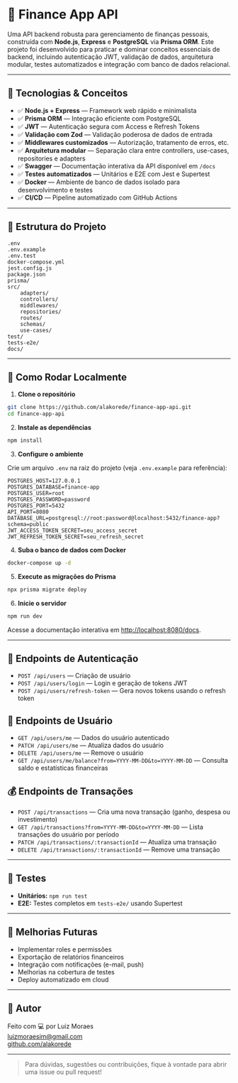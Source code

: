 # 💸 Finance App API

Uma API backend robusta para gerenciamento de finanças pessoais, construída com **Node.js**, **Express** e **PostgreSQL** via **Prisma ORM**. Este projeto foi desenvolvido para praticar e dominar conceitos essenciais de backend, incluindo autenticação JWT, validação de dados, arquitetura modular, testes automatizados e integração com banco de dados relacional.

---

## 🚀 Tecnologias & Conceitos

- ✅ **Node.js + Express** — Framework web rápido e minimalista
- ✅ **Prisma ORM** — Integração eficiente com PostgreSQL
- ✅ **JWT** — Autenticação segura com Access e Refresh Tokens
- ✅ **Validação com Zod** — Validação poderosa de dados de entrada
- ✅ **Middlewares customizados** — Autorização, tratamento de erros, etc.
- ✅ **Arquitetura modular** — Separação clara entre controllers, use-cases, repositories e adapters
- ✅ **Swagger** — Documentação interativa da API disponível em `/docs`
- ✅ **Testes automatizados** — Unitários e E2E com Jest e Supertest
- ✅ **Docker** — Ambiente de banco de dados isolado para desenvolvimento e testes
- ✅ **CI/CD** — Pipeline automatizado com GitHub Actions

---

## 📁 Estrutura do Projeto

```
.env
.env.example
.env.test
docker-compose.yml
jest.config.js
package.json
prisma/
src/
    adapters/
    controllers/
    middlewares/
    repositories/
    routes/
    schemas/
    use-cases/
test/
tests-e2e/
docs/
```

---

## 🧪 Como Rodar Localmente

1. **Clone o repositório**

```bash
git clone https://github.com/alakorede/finance-app-api.git
cd finance-app-api
```

2. **Instale as dependências**

```bash
npm install
```

3. **Configure o ambiente**

Crie um arquivo `.env` na raiz do projeto (veja `.env.example` para referência):

```env
POSTGRES_HOST=127.0.0.1
POSTGRES_DATABASE=finance-app
POSTGRES_USER=root
POSTGRES_PASSWORD=password
POSTGRES_PORT=5432
API_PORT=8080
DATABASE_URL=postgresql://root:password@localhost:5432/finance-app?schema=public
JWT_ACCESS_TOKEN_SECRET=seu_access_secret
JWT_REFRESH_TOKEN_SECRET=seu_refresh_secret
```

4. **Suba o banco de dados com Docker**

```bash
docker-compose up -d
```

5. **Execute as migrações do Prisma**

```bash
npx prisma migrate deploy
```

6. **Inicie o servidor**

```bash
npm run dev
```

Acesse a documentação interativa em [http://localhost:8080/docs](http://localhost:8080/docs).

---

## 🔐 Endpoints de Autenticação

- `POST /api/users` — Criação de usuário
- `POST /api/users/login` — Login e geração de tokens JWT
- `POST /api/users/refresh-token` — Gera novos tokens usando o refresh token

## 👤 Endpoints de Usuário

- `GET /api/users/me` — Dados do usuário autenticado
- `PATCH /api/users/me` — Atualiza dados do usuário
- `DELETE /api/users/me` — Remove o usuário
- `GET /api/users/me/balance?from=YYYY-MM-DD&to=YYYY-MM-DD` — Consulta saldo e estatísticas financeiras

## 💰 Endpoints de Transações

- `POST /api/transactions` — Cria uma nova transação (ganho, despesa ou investimento)
- `GET /api/transactions?from=YYYY-MM-DD&to=YYYY-MM-DD` — Lista transações do usuário por período
- `PATCH /api/transactions/:transactionId` — Atualiza uma transação
- `DELETE /api/transactions/:transactionId` — Remove uma transação

---

## 🧪 Testes

- **Unitários:** `npm run test`
- **E2E:** Testes completos em `tests-e2e/` usando Supertest

---

## 🧠 Melhorias Futuras

- Implementar roles e permissões
- Exportação de relatórios financeiros
- Integração com notificações (e-mail, push)
- Melhorias na cobertura de testes
- Deploy automatizado em cloud

---

## 👤 Autor

Feito com 💻 por Luiz Moraes  
[luizmoraesim@gmail.com](mailto:luizmoraesim@gmail.com)  
[github.com/alakorede](https://github.com/alakorede)

---

> Para dúvidas, sugestões ou contribuições, fique à vontade para abrir uma issue ou pull request!
